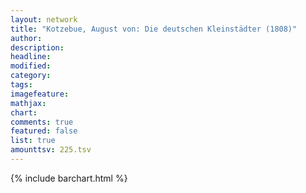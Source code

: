 ```yaml
---
layout: network
title: "Kotzebue, August von: Die deutschen Kleinstädter (1808)"
author:
description:
headline:
modified:
category:
tags:
imagefeature: 
mathjax: 
chart: 
comments: true
featured: false
list: true
amounttsv: 225.tsv
---
```

{% include barchart.html %}
